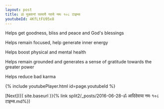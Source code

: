 ```yaml
---
layout: post
title: ॐ मुक्तानां परमायै गतये नमः १०८ टाइम्स
youtubeId: 4KfLtFU95x8
---
```

 
 
Helps get goodness, bliss and peace and God's blessings
 
Helps remain focused, help generate inner energy 
 
Helps boost physical and mental health 
 
Helps remain grounded and generates a sense of gratitude towards the greater power 
 
Helps reduce bad karma
 
 
 
 


{% include youtubePlayer.html id=page.youtubeId %}
 
[Next]({{ site.baseurl }}{% link  split2/_posts/2016-06-28-ॐ आदिदेवाया नमः १०८ टाइम्स.md%})
 
